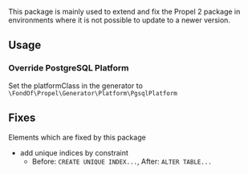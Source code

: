 This package is mainly used to extend and fix the Propel 2 package in environments where it is not possible to update to a newer version.

## Usage
### Override PostgreSQL Platform
Set the platformClass in the generator to `\FondOf\Propel\Generator\Platform\PgsqlPlatform`

## Fixes
Elements which are fixed by this package

- add unique indices by constraint
  - Before: `CREATE UNIQUE INDEX...`, After: `ALTER TABLE...`
